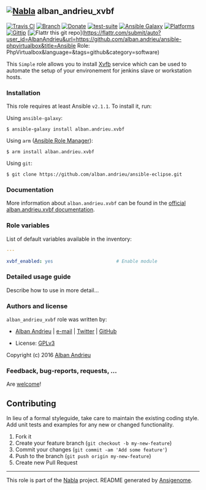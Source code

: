 ## [![Nabla](https://debops.org/images/debops-small.png)](https://github.com/AlbanAndrieu) alban_andrieu_xvbf

<!-- This file was generated by Ansigenome. Do not edit this file directly but
     instead have a look at the files in the ./meta/ directory. -->

[![Travis CI](https://img.shields.io/travis/AlbanAndrieu/ansible-xvbf.svg?style=flat)](https://travis-ci.org/AlbanAndrieu/ansible-xvbf)
[![Branch](http://img.shields.io/github/tag/AlbanAndrieu/ansible-xvbf.svg?style=flat-square)](https://github.com/AlbanAndrieu/ansible-xvbf/tree/master)
[![Donate](https://img.shields.io/gratipay/AlbanAndrieu.svg?style=flat)](https://www.gratipay.com/AlbanAndrieu)
[![test-suite](https://img.shields.io/badge/test--suite-ansible--alban__andrieu__xvbf-blue.svg?style=flat)](https://github.com/AlbanAndrieu/test-suite/tree/master/ansible-alban_andrieu_xvbf/)
[![Ansible Galaxy](https://img.shields.io/badge/galaxy-alban.andrieu.xvbf-660198.svg?style=flat)](https://galaxy.ansible.com/detail#/role/1174)
[![Platforms](http://img.shields.io/badge/platforms-ubuntu-lightgrey.svg?style=flat)](#)
[![Gittip](http://img.shields.io/gittip/alban.andrieu.svg)](https://www.gittip.com/alban.andrieu/)
[![Flattr this git repo](http://api.flattr.com/button/flattr-badge-large.png)](https://flattr.com/submit/auto?user_id=AlbanAndrieu&url=https://github.com/alban.andrieu/ansible-phpvirtualbox&title=Ansible Role: PhpVirtualbox&language=&tags=github&category=software)

This ``Simple`` role allows you to install [Xvfb](http://en.wikipedia.org/wiki/Xvfb) service
which can be used to automate the setup of your environement for jenkins slave or workstation hosts.


### Installation

This role requires at least Ansible `v2.1.1`. To install it, run:

Using `ansible-galaxy`:
```shell
$ ansible-galaxy install alban.andrieu.xvbf
```

Using `arm` ([Ansible Role Manager](https://github.com/mirskytech/ansible-role-manager/)):
```shell
$ arm install alban.andrieu.xvbf
```

Using `git`:
```shell
$ git clone https://github.com/alban.andrieu/ansible-eclipse.git
```

### Documentation

More information about `alban.andrieu.xvbf` can be found in the
[official alban.andrieu.xvbf documentation](https://docs.debops.org/en/latest/ansible/roles/ansible-xvbf/docs/).


### Role variables

List of default variables available in the inventory:

```YAML
---

xvbf_enabled: yes                       # Enable module
```


### Detailed usage guide

Describe how to use in more detail...


### Authors and license

`alban_andrieu_xvbf` role was written by:

- [Alban Andrieu](fr.linkedin.com/in/nabla/) | [e-mail](mailto:alban.andrieu@free.fr) | [Twitter](https://twitter.com/AlbanAndrieu) | [GitHub](https://github.com/AlbanAndrieu)

- License: [GPLv3](https://tldrlegal.com/license/gnu-general-public-license-v3-%28gpl-3%29)

Copyright (c) 2016 [Alban Andrieu](https://alban-andrieu.com/)

### Feedback, bug-reports, requests, ...

Are [welcome](https://github.com/AlbanAndrieu/ansible-xvbf/issues)!

## Contributing
In lieu of a formal styleguide, take care to maintain the existing coding style. Add unit tests and examples for any new or changed functionality.

1. Fork it
2. Create your feature branch (`git checkout -b my-new-feature`)
3. Commit your changes (`git commit -am 'Add some feature'`)
4. Push to the branch (`git push origin my-new-feature`)
5. Create new Pull Request

***

This role is part of the [Nabla](https://github.com/AlbanAndrieu) project.
README generated by [Ansigenome](https://github.com/nickjj/ansigenome/).

